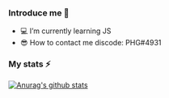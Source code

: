 ### Introduce me 👋

- 💻  I’m currently learning JS  
- 😎  How to contact me discode: PHG#4931

### My stats ⚡
[![Anurag's github stats](https://github-readme-stats.vercel.app/api?username=HyeongGu)](https://github.com/anuraghazra/github-readme-stats)
